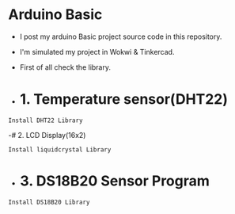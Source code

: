# Arduino Basic
- I post my arduino Basic project source code in this repository.
- I'm simulated my project in Wokwi & Tinkercad.
- First of all check the library.

- # 1. Temperature sensor(DHT22)
```
Install DHT22 Library
```

-# 2. LCD Display(16x2)
```
Install liquidcrystal Library
```

- # 3. DS18B20 Sensor Program
```
Install DS18B20 Library
```
